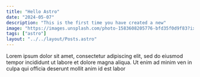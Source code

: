 ```yaml
---
title: "Hello Astro"
date: "2024-05-07"
description: "This is the first time you have created a new"
image: "https://images.unsplash.com/photo-1583608205776-bfd35f0d9f83?ixlib=rb-1.2.1&ixid=MnwxMjA3fDB8MHxwaG90by1wYWdlfHx8fGVufDB8fHx8&auto=format&fit=crop&w=1770&q=80"
tags: ["astro"]
layout: "../../layout/Posts.astro"
---
```

Lorem ipsum dolor sit amet, consectetur adipiscing elit, sed do eiusmod tempor incididunt ut labore et dolore magna aliqua. Ut enim ad minim ven in culpa qui officia deserunt mollit anim id est labor

